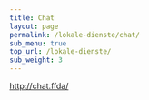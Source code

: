 ```yaml
---
title: Chat
layout: page
permalink: /lokale-dienste/chat/
sub_menu: true
top_url: /lokale-dienste/
sub_weight: 3
---
```


<Describe the service here>

http://chat.ffda/
